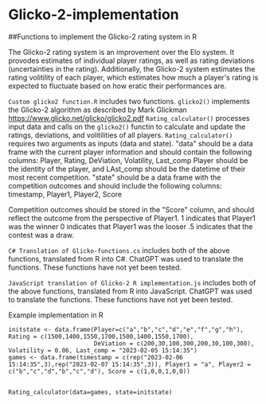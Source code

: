 # Glicko-2-implementation
 
##Functions to implement the Glicko-2 rating system in R

The Glicko-2 rating system is an improvement over the Elo system. It provodes estimates of individual player ratings, as well as rating deviations (uncertainties in the rating).
Additionally, the Glicko-2 system estimates the rating volitility of each player, which estimates how much a player's rating is expected to fluctuate based on how eratic their performances are.

```Custom glicko2 function.R``` includes two functions. 
```glicko2()``` implements the Glicko-2 algorithm as described by Mark Glickman https://www.glicko.net/glicko/glicko2.pdf
```Rating_calculator()``` processes input data and calls on the ```glicko2()``` functin to calculate and update the ratings, deviations, and volitilities of all players. 
```Rating_calculator()``` requires two arguments as inputs (data and state). "data" should be a data frame with the current player information and should contain the following columns:
Player, Rating, DeViation, Volatility, Last_comp
Player should be the identity of the player, and LAst_comp should be the datetime of their most recent competition. 
"state" should be a data frame with the competition outcomes and should include the following columns:
timestamp, Player1, Player2, Score

Competition outcomes should be stored in the "Score" column, and should reflect the outcome from the perspective of Player1. 
1 indicates that Player1 was the winner
0 indicates that Player1 was the looser
.5 indicates that the contest was a draw.



```C# Translation of Glicko-functions.cs``` includes both of the above functions, translated from R into C#. ChatGPT was used to translate the functions. 
These functions have not yet been tested. 

```JavaScript translation of Glicko-2 R implementation.js``` includes both of the above functions, translated from R into JavaScript. ChatGPT was used to translate the functions. These functions have not yet been tested. 


Example implementation in R

```##### Example implementation
initstate <- data.frame(Player=c("a","b","c","d","e","f","g","h"), Rating = c(1500,1400,1550,1700,1500,1400,1550,1700),
                        DeViation = c(200,30,100,300,200,30,100,300), Volatility = 0.06, Last_comp = "2023-02-05 15:14:35")
games <- data.frame(timestamp = c(rep("2023-02-06 15:14:35",3),rep("2023-02-07 15:14:35",3)), Player1 = "a", Player2 = c("b","c","d","b","c","d"), Score = c(1,0,0,1,0,0))


Rating_calculator(data=games, state=initstate)
```
